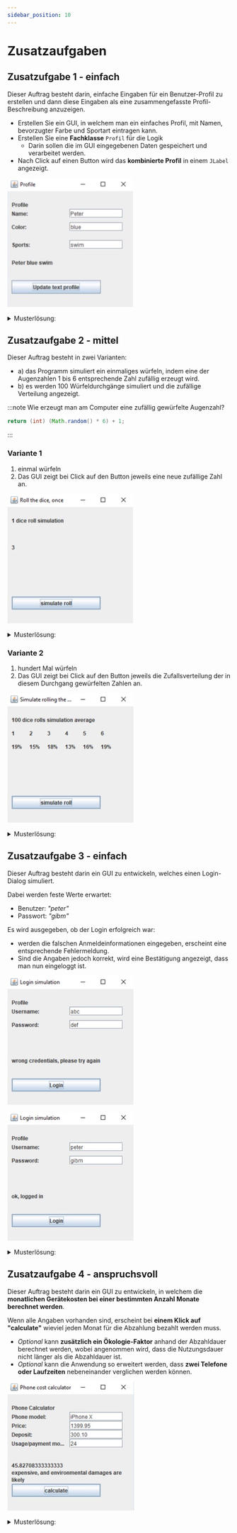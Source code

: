 ```yaml
---
sidebar_position: 10
---
```


# Zusatzaufgaben

## Zusatzufgabe 1 - einfach

Dieser Auftrag besteht darin, einfache Eingaben für ein Benutzer-Profil zu erstellen und dann diese Eingaben als eine zusammengefasste Profil-Beschreibung anzuzeigen.

<div class="grid"><div>

- Erstellen Sie ein GUI, in welchem man ein einfaches Profil, mit Namen, bevorzugter Farbe und Sportart eintragen kann. 
- Erstellen Sie eine **Fachklasse** `Profil` für die Logik
    - Darin sollen die im GUI eingegebenen Daten gespeichert und verarbeitet werden.
- Nach Click auf einen Button wird das **kombinierte Profil** in einem `JLabel` angezeigt.

</div><div>

![](../img/zusatz-auftrag1.png)

</div></div>

<details><summary>Musterlösung:</summary>

```java title="Profile.java"
public class Profile {
    private String name = "";
    private String favoriteColor = "";
    private String favoriteSports = "";

    public void setName(String name) {
        this.name = name;
    }

    public void setFavoriteColor(String favoriteColor) {
        this.favoriteColor = favoriteColor;
    }

    public void setFavoriteSports(String favoriteSports) {
        this.favoriteSports = favoriteSports;
    }

    public String getProfileDescription() {
        return name + " " + favoriteColor + " " + favoriteSports;
    }
}
```

```java title="ProfileGUI.java"
import java.awt.event.ActionEvent;
import java.awt.event.ActionListener;

import javax.swing.JButton;
import javax.swing.JFrame;
import javax.swing.JLabel;
import javax.swing.JTextField;

public class ProfileGUI extends JFrame implements ActionListener {
	JLabel titleLabel = new JLabel("Profile");
	JLabel nameLabel = new JLabel("Name:");
	JTextField nameField = new JTextField();
	JLabel favColorLabel = new JLabel("Color:");
	JTextField favColorField = new JTextField();
	JLabel favSportsLabel = new JLabel("Sports:");
	JTextField favSportsField = new JTextField();
	JLabel descriptionLabel = new JLabel();
	JButton profileButton = new JButton("Update text profile");
	Profile profile = new Profile();

	public void showDialog() {
		setLayout(null);
		titleLabel.setBounds(10, 20, 200, 20);
		int labelWith = 120;
		int fieldIndentation = 140;
		int line1 = 40;
		nameLabel.setBounds(10, line1, labelWith, 20);
		nameField.setBounds(fieldIndentation, line1, labelWith, 20);
		int line2 = 70;
		favColorLabel.setBounds(10, line2, labelWith, 20);
		favColorField.setBounds(fieldIndentation, line2, labelWith, 20);
		int line3 = 110;
		favSportsLabel.setBounds(10, line3, labelWith, 20);
		favSportsField.setBounds(fieldIndentation, line3, labelWith, 20);
		descriptionLabel.setBounds(10, 150, 250, 20);
		profileButton.setBounds(10, 200, 200, 30);
		add(titleLabel);
		add(nameLabel);
		add(nameField);
		add(favColorLabel);
		add(favColorField);
		add(favSportsLabel);
		add(favSportsField);
		add(descriptionLabel);
		add(profileButton);
		profileButton.addActionListener(this);
		setDefaultCloseOperation(EXIT_ON_CLOSE);
		setSize(300, 300);
		setTitle("Profile");
		setVisible(true);
	}

	public void actionPerformed(ActionEvent arg0) {
		profile.setName(nameField.getText());
		profile.setFavoriteColor(favColorField.getText());
		profile.setFavoriteSports(favSportsField.getText());
		descriptionLabel.setText(profile.getProfileDescription());
	}
}
```

```java title="ProfileGUIStarter.java"
public class ProfileGUIStarter {

	public static void main(String[] args) {
		ProfileGUI gui = new ProfileGUI();
		gui.showDialog();
	}

}
```

</details>


<!-- Durch SOL
### Punkte

- 1 Punkt, wenn Name, Color, Sports direkt in der actionPerformed-Methode kombiniert werden.
- 2 Punkte, wenn Name, Color, Sports erst in der zur Verfügung gestellten Fachklasse Profile gespeichert werden, und dann von dort als eine `profileDescription` abgerufen werden.
- 3 Punkte, wenn Sie die Fachklasse Profile selbst programmiert haben.
-->

## Zusatzaufgabe 2 - mittel

Dieser Auftrag besteht in zwei Varianten: 

- a) das Programm simuliert ein einmaliges würfeln, indem eine der Augenzahlen 1 bis 6 entsprechende Zahl zufällig erzeugt wird.
- b) es werden 100 Würfeldurchgänge simuliert und die zufällige Verteilung angezeigt.

:::note Wie erzeugt man am Computer eine zufällig gewürfelte Augenzahl?

```java
return (int) (Math.random() * 6) + 1;
```

:::

### Variante 1

<div class="grid"><div>

1. einmal würfeln
2. Das GUI zeigt bei Click auf den Button jeweils eine neue zufällige Zahl an.

</div><div>

![](../img/zusatz-auftrag2-variante1.png)

</div></div>

<!--
Punkte:
- 2 Punkte, wenn Fachklasse fertig übernommen,
- 3 Punkte, wenn auch Fachklasse selbst programmiert,
-->

<details><summary>Musterlösung:</summary>

```java title="Dice.java"
public class Dice {
    // kann static sein, da keine Instanz-Variablen verwendet werden
    public static int roll() {
        return (int) (Math.random() * 6) + 1;
    }

    // nur zum testen von sich selbst
    public static void main(String[] args) {
        System.out.println(Dice.roll());
    }
}
```

```java title="DiceGUI.java"
import java.awt.event.ActionEvent;
import java.awt.event.ActionListener;

import javax.swing.JButton;
import javax.swing.JFrame;
import javax.swing.JLabel;

public class DiceGUI extends JFrame implements ActionListener {
	JLabel titleLabel = new JLabel("1 dice roll simulation");
	JLabel oneLabel = new JLabel();
	JButton rollButton = new JButton("simulate roll");
	Dice dice = new Dice();

	public void showDialog() {
		setLayout(null);
		titleLabel.setBounds(10, 20, 200, 20);
		oneLabel.setBounds(10, 80, 30, 20);
		rollButton.setBounds(10, 200, 200, 30);
		add(titleLabel);
		add(oneLabel);
		add(rollButton);
		rollButton.addActionListener(this);
		setDefaultCloseOperation(EXIT_ON_CLOSE);
		setSize(300, 300);
		setTitle("");
		setVisible(true);
	}

	public void actionPerformed(ActionEvent arg0) {
		oneLabel.setText(Integer.toString(dice.roll()));
	}
}
```


```java title="DiceGUIStarter.java"
public class DiceGUIStarter {

	public static void main(String[] args) {
		DiceGUI gui = new DiceGUI();
		gui.showDialog();
	}

}
```

</details>

### Variante 2

<div class="grid"><div>

1. hundert Mal würfeln
2. Das GUI zeigt bei Click auf den Button jeweils die Zufallsverteilung der in diesem Durchgang gewürfelten Zahlen an.

</div><div>

![](../img/zusatz-auftrag2-variante2.png)

</div></div>

<details><summary>Musterlösung:</summary>

```java title="MultiDice.java"
public class MultiDice {

	public static int[] rollTimes(int times) {
		int[] counts = { 0, 0, 0, 0, 0, 0 }; // pro Zahl eine Stelle
		for (int i = 0; i < times; i++) {
			int randomNumber = rollOnce(); // würfeln
			counts[randomNumber - 1]++; // index startet bei 0 daher -1
			// counts[rollOnce() - 1]++; // das würde auch gehen
		}
		return counts; // gibt Array zurück mit allen Zahlen
	}

	public static int rollOnce() {
		return (int) (Math.random() * (6 - 1 + 1)) + 1;
	}

	// nur zum testen von sich selbst
	public static void main(String[] args) {
        // hier könnte man auch 217 mal würfeln
        // dann müsste man die % Angaben aber auch normalisieren!
		int[] counts = MultiDice.rollTimes(100); 
		for (int i = 0; i < counts.length; i++) {
			System.out.println((i + 1) + ": " + counts[i] + "%");
		}
	}

}
```

```java title="MultiDiceGUI.java"
import java.awt.event.ActionEvent;
import java.awt.event.ActionListener;

import javax.swing.JButton;
import javax.swing.JFrame;
import javax.swing.JLabel;

public class MultiDiceGUI extends JFrame implements ActionListener {
	JLabel titleLabel = new JLabel("100 dice rolls simulation average");
	JLabel oneLabel = new JLabel();
	JLabel twoLabel = new JLabel();
	JLabel threeLabel = new JLabel();
	JLabel fourLabel = new JLabel();

	JLabel fiveLabel = new JLabel();
	JLabel sixLabel = new JLabel();
	JLabel oneTitleLabel = new JLabel("1");
	JLabel twoTitleLabel = new JLabel("2");
	JLabel threeTitleLabel = new JLabel("3");
	JLabel fourTitleLabel = new JLabel("4");
	JLabel fiveTitleLabel = new JLabel("5");
	JLabel sixTitleLabel = new JLabel("6");
	JButton rollButton = new JButton("simulate roll");
	MultiDice dicer = new MultiDice();

	public void showDialog() {
		setLayout(null);
		titleLabel.setBounds(10, 20, 200, 20);
		int line2 = 50;
		oneTitleLabel.setBounds(10, line2, 30, 20);
		twoTitleLabel.setBounds(50, line2, 30, 20);
		threeTitleLabel.setBounds(90, line2, 30, 20);
		fourTitleLabel.setBounds(130, line2, 30, 20);
		fiveTitleLabel.setBounds(170, line2, 30, 20);
		sixTitleLabel.setBounds(210, line2, 30, 20);
		int line3 = 80;
		oneLabel.setBounds(10, line3, 30, 20);
		twoLabel.setBounds(50, line3, 30, 20);
		threeLabel.setBounds(90, line3, 30, 20);
		fourLabel.setBounds(130, line3, 30, 20);
		fiveLabel.setBounds(170, line3, 30, 20);
		sixLabel.setBounds(210, line3, 30, 20);
		rollButton.setBounds(10, 200, 200, 30);
		add(oneTitleLabel);
		add(twoTitleLabel);
		add(threeTitleLabel);
		add(fourTitleLabel);
		add(fiveTitleLabel);
		add(sixTitleLabel);
		add(titleLabel);
		add(oneLabel);
		add(twoLabel);
		add(threeLabel);
		add(fourLabel);
		add(fiveLabel);
		add(sixLabel);
		add(rollButton);

		rollButton.addActionListener(this);
		setDefaultCloseOperation(EXIT_ON_CLOSE);
		setSize(300, 300);
		setTitle("");
		setVisible(true);
	}

	public void actionPerformed(ActionEvent arg0) {
		int[] counts = MultiDice.rollTimes(100); 
		oneLabel.setText(counts[0] + "%");
		twoLabel.setText(counts[1] + "%");
		threeLabel.setText(counts[2] + "%");
		fourLabel.setText(counts[3] + "%");
		fiveLabel.setText(counts[4] + "%");
		sixLabel.setText(counts[5] + "%");
	}
}
```

```java title="MultiDiceGUIStarter.java"
public class MultiDiceGUIStarter {

	public static void main(String[] args) {
		MultiDiceGUI gui = new MultiDiceGUI();
		gui.showDialog();
	}

}
```

</details>

<!--
Punkte:
- 3 Punkte, wenn Fachklasse fertig übernommen,
- 4 Punkte, wenn Fachklasse selbst programmiert,
-->

## Zusatzaufgabe 3 - einfach

<div class="grid"><div>

Dieser Auftrag besteht darin ein GUI zu entwickeln, welches einen Login-Dialog simuliert. 

Dabei werden feste Werte erwartet:
- Benutzer: *"peter"*
- Passwort: *"gibm"*

Es wird ausgegeben, ob der Login erfolgreich war:
- werden die falschen Anmeldeinformationen eingegeben, erscheint eine entsprechende Fehlermeldung. 
- Sind die Angaben jedoch korrekt, wird eine Bestätigung angezeigt, dass man nun eingeloggt ist.

</div><div>

![](../img/zusatz-auftrag3-wrong.png)

![](../img/zusatz-auftrag3-successfull.png)

</div></div>

<details><summary>Musterlösung:</summary>

```java title="Login.java"
public class Login {

	// ACHTUNG! NIE Passwörter in Klartext im Code haben. Dies hier ist nur zur Übung.
	//          Passwörter werden üblicherweise als HASH gespeichert
	//          - https://de.wikipedia.org/wiki/Kryptographische_Hashfunktion
	private String userNameAnswer = "bitte-setzte-mich-via-konstruktor";
	private String passwordAnswer = "bitte-setzte-mich-via-konstruktor";
	private String userName = "";
	private String password = "";

	public Login(String userNameAnswer, String passwordAnswer) {
		this.userNameAnswer = userNameAnswer;
		this.passwordAnswer = passwordAnswer;
	}

	public void setPassword(String password) {
		this.password = password;
	}

	public void setUserName(String userName) {
		this.userName = userName;
	}

	public String getLoginStateText() {
		if (this.isSuccessfull()) {
			return "ok, logged in";
		}
		return "wrong credentials, please try again";
	}

	private boolean isSuccessfull() {
		return this.password.equals(this.passwordAnswer) 
            && this.userName.equals(this.userNameAnswer);
	}

	// nur zum testen von sich selbst
	public static void main(String[] args) {
		Login login = new Login("peter", "gibm");
		login.setUserName("peter");
		login.setPassword("nicht-korrektes-password");
		System.out.println(login.getLoginStateText());
		login.setPassword("gibm");
		System.out.println(login.getLoginStateText());
	}
}
```

```java title="LoginGUI.java"
import java.awt.event.ActionEvent;
import java.awt.event.ActionListener;

import javax.swing.JButton;
import javax.swing.JFrame;
import javax.swing.JLabel;
import javax.swing.JTextField;

public class LoginGUI extends JFrame implements ActionListener {
	JLabel titleLabel = new JLabel("Profile");
	JLabel nameLabel = new JLabel("Username:");
	JTextField nameField = new JTextField();
	JLabel passwordLabel = new JLabel("Password:");
	JTextField passwordField = new JTextField();
	JLabel loginInfoLabel = new JLabel();
	JButton loginButton = new JButton("Login");
	Login login = new Login("peter", "gibm");

	public void showDialog() {
		setLayout(null);
		titleLabel.setBounds(10, 20, 200, 20);
		int labelWith = 120;
		int fieldIndentation = 140;
		int line1 = 40;
		nameLabel.setBounds(10, line1, labelWith, 20);
		nameField.setBounds(fieldIndentation, line1, labelWith, 20);
		int line2 = 70;
		passwordLabel.setBounds(10, line2, labelWith, 20);
		passwordField.setBounds(fieldIndentation, line2, labelWith, 20);
		loginInfoLabel.setBounds(10, 150, 250, 20);
		loginButton.setBounds(10, 200, 200, 30);
		add(titleLabel);
		add(nameLabel);
		add(nameField);
		add(passwordLabel);
		add(passwordField);
		add(loginInfoLabel);
		add(loginButton);
		loginButton.addActionListener(this);
		setDefaultCloseOperation(EXIT_ON_CLOSE);
		setSize(300, 300);
		setTitle("Login simulation");
		setVisible(true);
	}

	public void actionPerformed(ActionEvent arg0) {
		login.setUserName(nameField.getText());
		login.setPassword(passwordField.getText());
		loginInfoLabel.setText(login.getLoginStateText());
	}
}
```

```java title="LoginStarter.java"
public class LoginStarter {
	
	public static void main(String[] args) {
		LoginGUI gui = new LoginGUI();
		gui.showDialog();
	}
	
}
```

</details>

<!--
Punkte:
- 1 Punkt, wenn Fachklasse fertig übernommen,
- 2 Punkte, wenn auch Fachklasse selbst
programmiert,
-->

## Zusatzaufgabe 4 - anspruchsvoll

<div class="grid"><div>

Dieser Auftrag besteht darin ein GUI zu entwickeln, in welchem die **monatlichen Gerätekosten bei einer bestimmten Anzahl Monate berechnet werden**.

Wenn alle Angaben vorhanden sind, erscheint bei **einem Klick auf "calculate"** wieviel jeden Monat für die Abzahlung bezahlt werden muss.

- *Optional* kann **zusätzlich ein Ökologie-Faktor** anhand der Abzahldauer berechnet werden, wobei angenommen wird, dass die Nutzungsdauer nicht länger als die Abzahldauer ist.
- *Optional* kann die Anwendung so erweitert werden, dass **zwei Telefone oder Laufzeiten** nebeneinander verglichen werden können.

</div><div>

![](../img/zusatz-auftrag4.png)

</div></div>

<details><summary>Musterlösung:</summary>

```java title="PhoneCalculator.java"
public class PhoneCalculator {
	private String model;
	private double price;
	private double deposit;
	private int months;

	public void setModel(String model) {
		this.model = model;
	}

	public String getModel() {
		return this.model;
	}

	public void setPrice(double price) {
		this.price = price;
	}

	public double getPrice() {
		return this.price;
	}

	public void setDeposit(double deposit) {
		this.deposit = deposit;
	}

	public double getDeposit() {
		return this.deposit;
	}

	public void setMonths(int months) {
		this.months = months;
	}

	public int getMonths() {
		return this.months;
	}

	public double calculateMonthlyCosts() {
		return (price - deposit) / months;
	}

	public String calculateEcologicFootprint() {
		if (months < 13) {
			return "expensive, and strong environmental damages are likely";
		} else if (months >= 14 && months <= 24) {
			return "expensive, and environmental damages are likely";
		} 
		return "less environmental damages due to longer usage period";
	}
	
    // nur zum testen von sich selbst
	public static void main(String[] args) {
		PhoneCalculator calculator = new PhoneCalculator();
        calculator.setModel("iPhone X");
        calculator.setPrice(1399.95d);
        calculator.setDeposit(300.10d);
        calculator.setMonths(24);

        System.out.println("Costs: " + calculator.calculateMonthlyCosts());
        System.out.println("Environment: " + calculator.calculateEcologicFootprint());
	}
}

```

```java title="PhoneCalculatorGUI.java"
import java.awt.event.ActionEvent;
import java.awt.event.ActionListener;

import javax.swing.JButton;
import javax.swing.JFrame;
import javax.swing.JLabel;
import javax.swing.JTextField;

public class PhoneCalulatorGUI extends JFrame implements ActionListener {
	JLabel titleLabel = new JLabel("Phone Calculator");
	JLabel nameLabel = new JLabel("Phone model:");
	JTextField nameField = new JTextField();
	JLabel priceLabel = new JLabel("Price:");
	JTextField priceField = new JTextField();
	JLabel depositLabel = new JLabel("Deposit:");
	JTextField depositField = new JTextField();
	JLabel monthsLabel = new JLabel("Usage/payment months:");
	JTextField monthsField = new JTextField();
	JLabel descriptionLabel = new JLabel();
	JButton profileButton = new JButton("calculate");
	PhoneCalculator calculator = new PhoneCalculator();

	public void showDialog() {
		setLayout(null);
		titleLabel.setBounds(10, 20, 200, 20);
		int labelWith = 120;
		int fieldIndentation = 140;
		int line1 = 40;
		nameLabel.setBounds(10, line1, labelWith, 20);
		nameField.setBounds(fieldIndentation, line1, labelWith, 20);
		int line2 = 60;
		priceLabel.setBounds(10, line2, labelWith, 20);
		priceField.setBounds(fieldIndentation, line2, labelWith, 20);
		int line3 = 80;
		depositLabel.setBounds(10, line3, labelWith, 20);
		depositField.setBounds(fieldIndentation, line3, labelWith, 20);
		int line4 = 100;
		monthsLabel.setBounds(10, line4, labelWith, 20);
		monthsField.setBounds(fieldIndentation, line4, labelWith, 20);
		descriptionLabel.setBounds(10, 150, 250, 50);
		profileButton.setBounds(10, 200, 200, 30);
		add(titleLabel);
		add(nameLabel);
		add(nameField);
		add(priceLabel);
		add(priceField);
		add(depositLabel);
		add(depositField);
		add(monthsLabel);
		add(monthsField);
		add(descriptionLabel);
		add(profileButton);
		profileButton.addActionListener(this);
		setDefaultCloseOperation(EXIT_ON_CLOSE);
		setSize(300, 300);
		setTitle("Phone cost calculator");
		setVisible(true);
	}

	public void actionPerformed(ActionEvent arg0) {
		calculator.setModel(nameField.getText());
		calculator.setPrice(Double.parseDouble(priceField.getText()));
		calculator.setDeposit(Double.parseDouble(depositField.getText()));
		calculator.setMonths(Integer.parseInt(monthsField.getText()));
        // Hier werden die zwei Variablen mal anders als mit `+` in einen String eingefügt.
        // Dies ist eigentlich die bessere Variante!
		String costResult = "<html>%s</br>%s</html>".formatted(calculator.calculateMonthlyCosts(),
				calculator.calculateEcologicFootprint());
		descriptionLabel.setText(costResult);
	}
}
```

```java title="PhoneCalculatorGUIStarter.java"
public class PhoneCalculatorGUIStarter {

	public static void main(String[] args) {
		PhoneCalulatorGUI gui = new PhoneCalulatorGUI();
		gui.showDialog();
	}
	
}
```

</details>

<!--
Punkte:
- 2 Punkte, wenn Fachklasse fertig übernommen,
- 4 Punkte, wenn auch Fachklasse selbst programmiert,
- 5 Punkte, wenn zusätzlich zwei Geräte nebeneinander dargestellt und verglichen werden
-->
